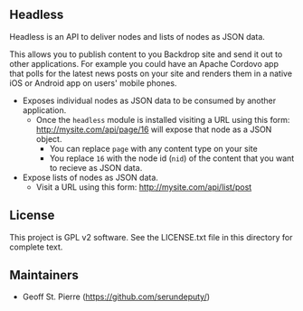 Headless
---
Headless is an API to deliver nodes and lists of nodes as JSON data.

This allows you to publish content to you Backdrop site and send it out to other applications.  For example you could have an
Apache Cordovo app that polls for the latest news posts on your site and renders them in a native iOS or Android app on users'
mobile phones.

* Exposes individual nodes as JSON data to be consumed by another application.
  * Once the `headless` module is installed visiting a URL using this form: http://mysite.com/api/page/16 will expose that node as a JSON object.
    * You can replace `page` with any content type on your site
    * You replace `16` with the node id (`nid`) of the content that you want to recieve as JSON data. 
* Expose lists of nodes as JSON data.
  * Visit a URL using this form:  http://mysite.com/api/list/post

License
-------

This project is GPL v2 software. See the LICENSE.txt file in this directory for
complete text.

Maintainers
-----------

- Geoff St. Pierre (https://github.com/serundeputy/)
